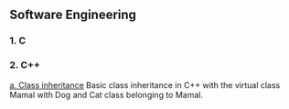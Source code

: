 ## Software Engineering

### 1. C

### 2. C++

[a. Class inheritance](https://github.com/Yuhsuant1994/DataScienceTechInstitute/tree/master/SoftwareEngineering/CPP_1_Class%20inheritance)
Basic class inheritance in C++ with the virtual class Mamal with Dog and Cat class belonging to Mamal.
